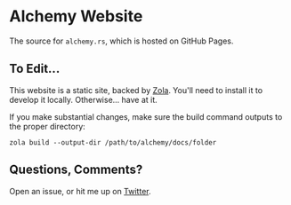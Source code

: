 # Alchemy Website
The source for `alchemy.rs`, which is hosted on GitHub Pages.

## To Edit...
This website is a static site, backed by [Zola](https://www.getzola.org/documentation/getting-started/installation/). You'll need to install it to develop it locally. Otherwise... have at it.

If you make substantial changes, make sure the build command outputs to the proper directory:

```
zola build --output-dir /path/to/alchemy/docs/folder
```

## Questions, Comments?
Open an issue, or hit me up on [Twitter](https://twitter.com/ryanmcgrath/).

